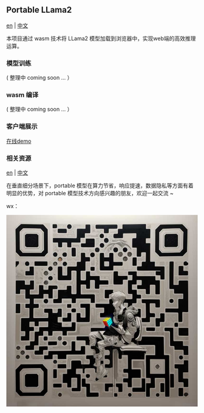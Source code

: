 ## Portable LLama2

[en](./README.md) | [中文](./docs/README_cn.md) 


本项目通过 wasm 技术将 LLama2 模型加载到浏览器中，实现web端的高效推理运算。

### 模型训练

( 整理中 coming soon ... ）

### wasm 编译

( 整理中 coming soon ... ）


### 客户端展示



[在线demo](https://hku.github.io/pages/portable-llama2/)


### 相关资源

[en](./README.md) | [中文](./docs/README_cn.md)


在垂直细分场景下，portable 模型在算力节省，响应提速，数据隐私等方面有着明显的优势，对 portable 模型技术方向感兴趣的朋友，欢迎一起交流 ~

wx：

![qrcode](./client/assets/qrcode2.jpg)






